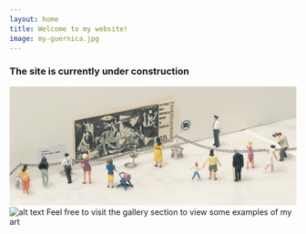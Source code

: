 ```yaml
---
layout: home
title: Welcome to my website!
image: my-guernica.jpg
---
```


### The site is currently under construction
![Image](/assets/img/my-guernica.jpg)
![alt text](https://user-images.githubusercontent.com/8409329/32801138-33a72030-c94a-11e7-8a62-6184e6df5a8f.png "Millennial Demo Image")
Feel free to visit the gallery section to view some examples of my art
